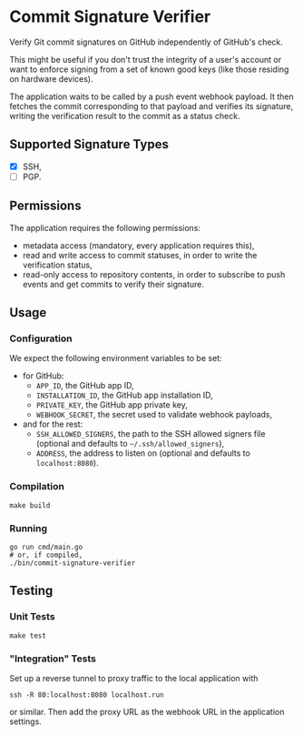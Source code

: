 # Commit Signature Verifier

Verify Git commit signatures on GitHub independently of GitHub's check.

This might be useful if you don't trust the integrity of a user's account or want to enforce signing from a set of known good keys (like those residing on hardware devices).

The application waits to be called by a push event webhook payload. It then fetches the commit corresponding to that payload and verifies its signature, writing the verification result to the commit as a status check.

## Supported Signature Types

* [x] SSH,
* [ ] PGP.

## Permissions

The application requires the following permissions:
* metadata access (mandatory, every application requires this),
* read and write access to commit statuses, in order to write the verification status,
* read-only access to repository contents, in order to subscribe to push events and get commits to verify their signature.

## Usage

### Configuration

We expect the following environment variables to be set:

* for GitHub:
  * `APP_ID`, the GitHub app ID,
  * `INSTALLATION_ID`, the GitHub app installation ID,
  * `PRIVATE_KEY`, the GitHub app private key,
  * `WEBHOOK_SECRET`, the secret used to validate webhook payloads,
* and for the rest:
  * `SSH_ALLOWED_SIGNERS`, the path to the SSH allowed signers file (optional and defaults to `~/.ssh/allowed_signers`),
  * `ADDRESS`, the address to listen on (optional and defaults to `localhost:8080`).

### Compilation

```shell
make build
```

### Running

```shell
go run cmd/main.go
# or, if compiled,
./bin/commit-signature-verifier
```

## Testing

### Unit Tests

```shell
make test
```

### "Integration" Tests

Set up a reverse tunnel to proxy traffic to the local application with
```shell
ssh -R 80:localhost:8080 localhost.run
```
or similar.
Then add the proxy URL as the webhook URL in the application settings.
